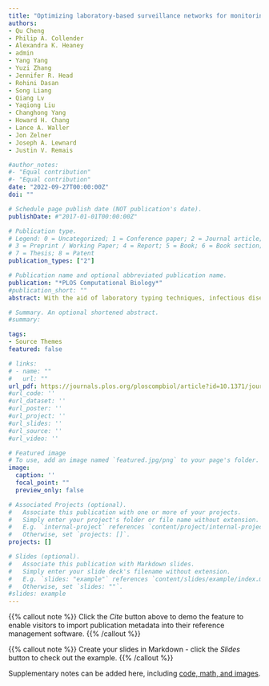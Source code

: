 ```yaml
---
title: "Optimizing laboratory-based surveillance networks for monitoring multi-genotype or multi-serotype infections"
authors:
- Qu Cheng
- Philip A. Collender
- Alexandra K. Heaney
- admin
- Yang Yang
- Yuzi Zhang
- Jennifer R. Head
- Rohini Dasan
- Song Liang
- Qiang Lv
- Yaqiong Liu
- Changhong Yang
- Howard H. Chang
- Lance A. Waller
- Jon Zelner
- Joseph A. Lewnard
- Justin V. Remais

#author_notes:
#- "Equal contribution"
#- "Equal contribution"
date: "2022-09-27T00:00:00Z"
doi: ""

# Schedule page publish date (NOT publication's date).
publishDate: #"2017-01-01T00:00:00Z"

# Publication type.
# Legend: 0 = Uncategorized; 1 = Conference paper; 2 = Journal article;
# 3 = Preprint / Working Paper; 4 = Report; 5 = Book; 6 = Book section;
# 7 = Thesis; 8 = Patent
publication_types: ["2"]

# Publication name and optional abbreviated publication name.
publication: "*PLOS Computational Biology*"
#publication_short: ""
abstract: With the aid of laboratory typing techniques, infectious disease surveillance networks have the opportunity to obtain powerful information on the emergence, circulation, and evolution of multiple genotypes, serotypes or other subtypes of pathogens, informing understanding of transmission dynamics and strategies for prevention and control. The volume of typing performed on clinical isolates is typically limited by its ability to inform clinical care, cost and logistical constraints, especially in comparison with the capacity to monitor clinical reports of disease occurrence, which remains the most widespread form of public health surveillance. Viewing clinical disease reports as arising from a latent mixture of pathogen subtypes, laboratory typing of a subset of clinical cases can provide inference on the proportion of clinical cases attributable to each subtype (i.e., the mixture components). Optimizing protocols for the selection of isolates for typing by weighting specific subpopulations, locations, time periods, or case characteristics (e.g., disease severity), may improve inference of the frequency and distribution of pathogen subtypes within and between populations. Here, we apply the Disease Surveillance Informatics Optimization and Simulation (DIOS) framework to simulate and optimize hand foot and mouth disease (HFMD) surveillance in a high-burden region of western China. We identify laboratory surveillance designs that significantly outperform the existing network: the optimal network reduced mean absolute error in estimated serotype-specific incidence rates by 14.1%; similarly, the optimal network for monitoring severe cases reduced mean absolute error in serotype-specific incidence rates by 13.3%. In both cases, the optimal network designs achieved improved inference without increasing subtyping effort. We demonstrate how the DIOS framework can be used to optimize surveillance networks by augmenting clinical diagnostic data with limited laboratory typing resources, while adapting to specific, local surveillance objectives and constraints.

# Summary. An optional shortened abstract.
#summary:

tags:
- Source Themes
featured: false

# links:
# - name: ""
#   url: ""
url_pdf: https://journals.plos.org/ploscompbiol/article?id=10.1371/journal.pcbi.1010575
#url_code: ''
#url_dataset: ''
#url_poster: ''
#url_project: ''
#url_slides: ''
#url_source: ''
#url_video: ''

# Featured image
# To use, add an image named `featured.jpg/png` to your page's folder.
image:
  caption: ''
  focal_point: ""
  preview_only: false

# Associated Projects (optional).
#   Associate this publication with one or more of your projects.
#   Simply enter your project's folder or file name without extension.
#   E.g. `internal-project` references `content/project/internal-project/index.md`.
#   Otherwise, set `projects: []`.
projects: []

# Slides (optional).
#   Associate this publication with Markdown slides.
#   Simply enter your slide deck's filename without extension.
#   E.g. `slides: "example"` references `content/slides/example/index.md`.
#   Otherwise, set `slides: ""`.
#slides: example
---
```


{{% callout note %}}
Click the *Cite* button above to demo the feature to enable visitors to import publication metadata into their reference management software.
{{% /callout %}}

{{% callout note %}}
Create your slides in Markdown - click the *Slides* button to check out the example.
{{% /callout %}}

Supplementary notes can be added here, including [code, math, and images](https://wowchemy.com/docs/writing-markdown-latex/).
